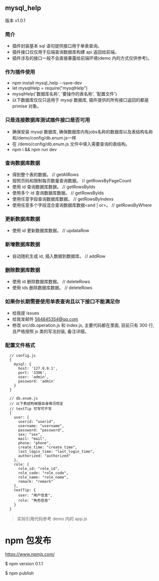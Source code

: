 ## mysql_help

版本 v1.0.1

### 简介

  * 插件封装基本 sql 语句提供接口用于单表查询。
  * 插件接口仅仅用于后端查询数据库构建 api 返回给前端。
  * 插件涉及的接口一般不会直接暴露给前端环境(demo 内的方式仅供参考)。

### 作为插件使用
  * npm install mysql_help --save-dev
  * let mysqlHelp = require("mysqlHelp")
  * mysqlHelp('数据库名称', '要操作的表名称', '配置文件')
  * 以下数据库仅仅只适用于 mysql 数据库, 插件提供的所有接口返回的都是 primise 对象。

### 只是连接数据库测试插件接口是否可用

  * 确保安装 mysql 数据库, 确保数据库内有jobs名称的数据库以及表结构名称和/demo/config/db.enum.js一样
  * 在 /demo/config/db.enum.js 文件中填入需要查询的表结构。  
  * npm i && npm run dev

### 查询数据库数据

  * 得到整个表的数据。                             // getAllRows
  * 按照页码和限制每页数量查询数据。                // getRowsByPageCount 
  * 使用 id 查询数据库数据。                       // getRowsByIds
  * 使用多个 id 查询数据库数据。                   //  getRowsByIds
  * 使用任意字段查询数据库数据。                   //  getRowsByIndexs
  * 使用任意多个字段混合查询数据库数据<and | or>。  // getRowsByWhere 

### 更新数据库数据  

  * 使用 id 更新数据库数据。                      // updataRow

### 新增数据库数据  

  * 自动随机生成 id, 插入数据到数据库。            // addRow

### 删除数据库数据  

  * 使用 id 删除数据库数据。                      // deleteRows
  * 使用 ids 删除数据库数据。                     // deleteRows

### 如果你长期需要使用单表查询且以下接口不能满足你

  * 给我提 issues
  * 给我发邮件  564845354@qq.com
  * 修改 src/db.operation.js 和 index.js, 主要代码都在里面, 目前只有 300 行, 且严格按照 js 类的写法封装, 备注详细。

### 配置文件格式

```
  // config.js
  { 
    mysql: {
      host: '127.0.0.1',
      port: '3306',
      user: 'admin',
      password: 'admin'
    }
  }

  // db.enum.js
  // 以下表结构根据自身情况而定
  // textTip 可写可不写
  {
    user: {
      userid: "userid",
      username: "username",
      password: "password",
      sex: "sex",
      mail: "mail",
      phone: "phone",
      create_time: "create_time",
      last_login_time: "last_login_time",
      authorized: "authorized"
    },
    role: {
      role_id: "role_id",
      role_code: "role_code",
      role_name: "role_name",
      remark: "remark"
    },
    textTip: {
      user: "用户信息",
      role: "角色信息"
    }
  }
```

> 实际引用代码参考 demo 内的 app.js

# npm 包发布

https://www.npmjs.com/

$ npm version 0.1.1

$ npm publish
 